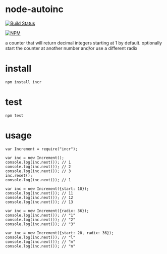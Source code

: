 # node-autoinc

[![Build Status](https://travis-ci.org/tphummel/node-incr.png)](https://travis-ci.org/tphummel/node-incr)

[![NPM](https://nodei.co/npm/incr.png?downloads=true)](https://nodei.co/npm/incr/)

a counter that will return decimal integers starting at 1 by default. optionally start the counter at another number and/or use a different radix

# install

    npm install incr

# test

    npm test

# usage

    var Increment = require("incr");

    var inc = new Increment();
    console.log(inc.next()); // 1
    console.log(inc.next()); // 2
    console.log(inc.next()); // 3
    inc.reset();
    console.log(inc.next()); // 1

    var inc = new Increment({start: 10});
    console.log(inc.next()); // 11
    console.log(inc.next()); // 12
    console.log(inc.next()); // 13

    var inc = new Increment({radix: 36});
    console.log(inc.next()); // "1"
    console.log(inc.next()); // "2"
    console.log(inc.next()); // "3"

    var inc = new Increment({start: 20, radix: 36});
    console.log(inc.next()); // "l"
    console.log(inc.next()); // "m"
    console.log(inc.next()); // "n"
